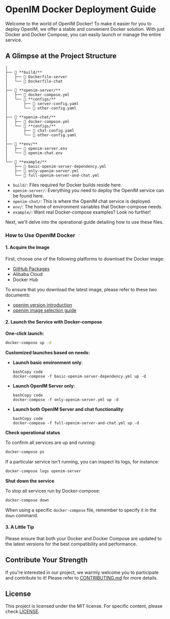 # OpenIM Docker Deployment Guide

Welcome to the world of OpenIM Docker! To make it easier for you to deploy OpenIM, we offer a stable and convenient Docker solution. With just Docker and Docker Compose, you can easily launch or manage the entire service.

## A Glimpse at the Project Structure

```bashOpenIM Docker Deployment
│
├── 📁 **build/**
│   ├── 📄 Dockerfile-server
│   └── 📄 Dockerfile-chat
│
├── 📁 **openim-server/**
│   ├── 📄 docker-compose.yml
│   └── 📁 **configs/**
│       ├── 📄 server-config.yaml
│       └── 📄 other-config.yaml
│
├── 📁 **openim-chat/**
│   ├── 📄 docker-compose.yml
│   └── 📁 **configs/**
│       ├── 📄 chat-config.yaml
│       └── 📄 other-config.yaml
│
├── 📁 **env/**
│   ├── 📄 openim-server.env
│   └── 📄 openim-chat.env
│
└── 📁 **example/**
    ├── 📄 basic-openim-server-dependency.yml
    ├── 📄 only-openim-server.yml
    └── 📄 full-openim-server-and-chat.yml
```

- `build/`: Files required for Docker builds reside here.
- `openim-server/`: Everything you need to deploy the OpenIM service can be found here.
- `openim-chat/`: This is where the OpenIM chat service is deployed.
- `env/`: The home of environment variables that Docker-compose needs.
- `example/`: Want real Docker-compose examples? Look no further!

Next, we'll delve into the operational guide detailing how to use these files.

### How to Use OpenIM Docker

#### 1. Acquire the Image

First, choose one of the following platforms to download the Docker image:

- [GitHub Packages](https://github.com/orgs/OpenIMSDK/packages?repo_name=Open-IM-Server)
- Alibaba Cloud
- Docker Hub

To ensure that you download the latest image, please refer to these two documents:

- [openim version introduction](https://github.com/OpenIMSDK/Open-IM-Server/blob/main/docs/conversions/version.md)
- [openim image selection guide](https://github.com/OpenIMSDK/Open-IM-Server/blob/main/docs/conversions/images.md)

#### 2. Launch the Service with Docker-compose

**One-click launch:**

```bash
docker-compose up -d
```

**Customized launches based on needs:**

- **Launch basic environment only**:

  ```
  bashCopy code
  docker-compose -f basic-openim-server-dependency.yml up -d
  ```

- **Launch OpenIM Server only**:

  ```
  bashCopy code
  docker-compose -f only-openim-server.yml up -d
  ```

- **Launch both OpenIM Server and chat functionality**:

  ```
  bashCopy code
  docker-compose -f full-openim-server-and-chat.yml up -d
  ```

**Check operational status**

To confirm all services are up and running:

```bash
docker-compose ps
```

If a particular service isn't running, you can inspect its logs, for instance:

```bash
docker-compose logs openim-server
```

**Shut down the service**

To stop all services run by Docker-compose:

```bash
docker-compose down
```

When using a specific `docker-compose` file, remember to specify it in the `down` command.

#### 3. A Little Tip

Please ensure that both your Docker and Docker Compose are updated to the latest versions for the best compatibility and performance.

## Contribute Your Strength

If you're interested in our project, we warmly welcome you to participate and contribute to it! Please refer to [CONTRIBUTING.md](https://github.com/openim-sigs/openim-docker/tree/main/CONTRIBUTING.md) for more details.

## License

This project is licensed under the MIT license. For specific content, please check [LICENSE](https://github.com/openim-sigs/openim-docker/tree/main/LICENSE).
